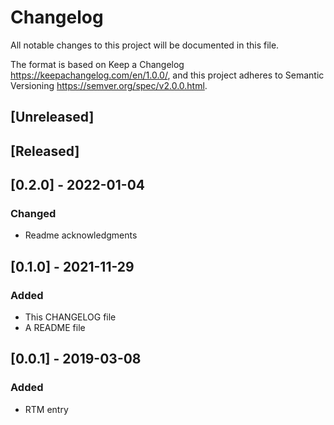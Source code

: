 # Changelog                                                                  
                                                                              
All notable changes to this project will be documented in this file.        
                                                                              
  The format is based on Keep a Changelog                                     
  https://keepachangelog.com/en/1.0.0/, and this project adheres to Semantic  
  Versioning https://semver.org/spec/v2.0.0.html.                             
                                                                              
## [Unreleased]                                                             
                                                                              
## [Released]                                                               
                                                                              
## [0.2.0] - 2022-01-04                                                     
### Changed
- Readme acknowledgments
                                                                              
## [0.1.0] - 2021-11-29                                                     
### Added                                                                   
- This CHANGELOG file
- A README file

## [0.0.1] - 2019-03-08
### Added
- RTM entry
